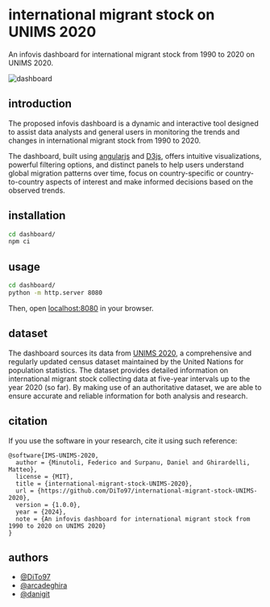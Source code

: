# international migrant stock on UNIMS 2020

An infovis dashboard for international migrant stock from 1990 to 2020 on UNIMS 2020.

![dashboard](assets/dashboard.gif)

## introduction

The proposed infovis dashboard is a dynamic and interactive tool designed to assist data analysts and general users in monitoring the trends and changes in international migrant stock from 1990 to 2020.

The dashboard, built using [angularjs](https://angularjs.org/) and [D3js](https://d3js.org/), offers intuitive visualizations, powerful filtering options, and distinct panels to help users understand global migration patterns over time, focus on country-specific or country-to-country aspects of interest and make informed decisions based on the observed trends.

## installation

```bash
cd dashboard/
npm ci
```

## usage

```bash
cd dashboard/
python -m http.server 8080
```

Then, open [localhost:8080](localhost:8080)  in your browser.

## dataset

The dashboard sources its data from [UNIMS 2020](https://www.un.org/development/desa/pd/content/international-migrant-stock), a comprehensive and regularly updated census dataset maintained by the United Nations for population statistics. The dataset provides detailed information on international migrant stock collecting data at five-year intervals up to the year 2020 (so far). By making use of an authoritative dataset, we are able to ensure accurate and reliable information for both analysis and research.

## citation

If you use the software in your research, cite it using such reference:

```plaintext
@software{IMS-UNIMS-2020,
  author = {Minutoli, Federico and Surpanu, Daniel and Ghirardelli, Matteo},
  license = {MIT},
  title = {international-migrant-stock-UNIMS-2020},
  url = {https://github.com/DiTo97/international-migrant-stock-UNIMS-2020},
  version = {1.0.0},
  year = {2024},
  note = {An infovis dashboard for international migrant stock from 1990 to 2020 on UNIMS 2020}
}
```

## authors

- [@DiTo97](https://github.com/DiTo97)
- [@arcadeghira](https://github.com/arcadeghira)
- [@danigit](https://github.com/danigit)

